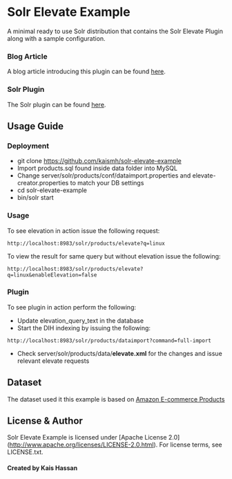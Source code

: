 Solr Elevate Example
====================

A minimal ready to use Solr distribution that contains the Solr Elevate Plugin along with a sample configuration. 


### Blog Article
A blog article introducing this plugin can be found [here](https://medium.com/@kaismh/automated-solution-for-query-elevation-using-solr-a15ce88b2762).

### Solr Plugin
The Solr plugin can be found [here](https://github.com/kaismh/solr-elevate-creator).        

## Usage Guide
### Deployment
* git clone <https://github.com/kaismh/solr-elevate-example>
* Import products.sql found inside data folder into MySQL
* Change server/solr/products/conf/dataimport.properties and elevate-creator.properties to match your DB settings 
* cd solr-elevate-example
* bin/solr start

### Usage

To see elevation in action issue the following request:

```
http://localhost:8983/solr/products/elevate?q=linux
``` 
To view the result for same query but without elevation issue the following:

```
http://localhost:8983/solr/products/elevate?q=linux&enableElevation=false
``` 
### Plugin
To see plugin in action perform the following:

* Update elevation\_query\_text in the database
* Start the DIH indexing by issuing the following:

```
http://localhost:8983/solr/products/dataimport?command=full-import
``` 

* Check server/solr/products/data/**elevate.xml** for the changes and issue relevant elevate requests  


## Dataset
The dataset used it this example is based on [Amazon E-commerce Products](http://dbs.uni-leipzig.de/en/research/projects/object_matching/fever/benchmark_datasets_for_entity_resolution)

## License & Author
 
Solr Elevate Example is licensed under [Apache License 2.0] (http://www.apache.org/licenses/LICENSE-2.0.html). For license terms, see LICENSE.txt.

#### Created by Kais Hassan

